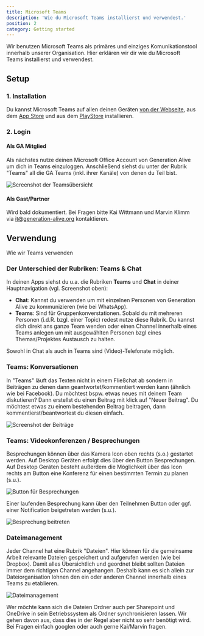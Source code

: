 ```yaml
---
title: Microsoft Teams
description: 'Wie du Microsoft Teams installierst und verwendest.'
position: 2
category: Getting started
---
```


Wir benutzen Microsoft Teams als primäres und einziges Komunikationstool innerhalb unserer Organisation.
Hier erklären wir dir wie du Microsoft Teams installierst und verwendest.

## Setup
### 1. Installation
Du kannst Microsoft Teams auf allen deinen Geräten [von der Webseite](https://www.microsoft.com/de-de/microsoft-teams/download-app), aus dem [App Store](https://apps.apple.com/de/app/microsoft-teams/id1113153706) und aus dem [PlayStore](https://play.google.com/store/apps/details?id=com.microsoft.teams&hl=de&gl=US) installieren.

### 2. Login
#### Als GA Mitglied
Als nächstes nutze deinen Microsoft Office Account von Generation Alive um dich in Teams einzuloggen. Anschließend siehst du unter der Rubrik "Teams" all die GA Teams (inkl. ihrer Kanäle) von denen du Teil bist.

<img src="/assets/teams_teams.jpg" alt="Screenshot der Teamsübersicht" title="Übersicht der Teams" class="mx-auto md:max-w-20" />

#### Als Gast/Partner
Wird bald dokumentiert. Bei Fragen bitte Kai Wittmann und Marvin Klimm via <it@generation-alive.org> kontaktieren.

## Verwendung
Wie wir Teams verwenden
### Der Unterschied der Rubriken: Teams & Chat
In deinen Apps siehst du u.a. die Rubriken **Teams** und **Chat** in deiner Hauptnavigation (vgl. Screenshot oben):
* **Chat**: Kannst du verwenden um mit einzelnen Personen von Generation Alive zu kommunizieren (wie bei WhatsApp).
* **Teams**: Sind für Gruppenkonverstationen. Sobald du mit mehreren Personen (i.d.R. bzgl. einer Topic) redest nutze diese Rubrik. Du kannst dich direkt ans ganze Team wenden oder einen Channel innerhalb eines Teams anlegen um mit ausgewählten Personen bzgl eines Themas/Projektes Austausch zu halten.

Sowohl in Chat als auch in Teams sind (Video)-Telefonate möglich.

### Teams: Konversationen
In "Teams" läuft das Texten nicht in einem Fließchat ab sondern in Beiträgen zu denen dann geantwortet/kommentiert werden kann (ähnlich wie bei Facebook). Du möchtest bspw. etwas neues mit deinem Team diskutieren? Dann erstellst du einen Beitrag mit klick auf "Neuer Beitrag". Du möchtest etwas zu einem bestehenden Beitrag beitragen, dann kommentierst/beantwortest du diesen einfach.

<img src="/assets/teams_messaging.png" alt="Screenshot der Beiträge" title="Beiträge" class="mx-auto md:max-w-20" />

### Teams: Videokonferenzen / Besprechungen
Besprechungen können über das Kamera Icon oben rechts (s.o.) gestartet werden. Auf Desktop Geräten erfolgt dies über den Button Besprechungen. Auf Desktop Geräten besteht außerdem die Möglichkeit über das Icon rechts am Button eine Konferenz für einen bestimmten Termin zu planen (s.u.).

![Button für Besprechungen](/assets/teams_conference.png "Button für Besprechungen")

Einer laufenden Besprechung kann über den Teilnehmen Button oder ggf. einer Notification beigetreten werden (s.u.).

<img src="/assets/teams_runningConf.png" alt="Besprechung beitreten" title="Besprechung beitreten" class="mx-auto md:max-w-20" />

### Dateimanagement
Jeder Channel hat eine Rubrik "Dateien". Hier können für die gemeinsame Arbeit relevante Dateien gespeichert und aufgerufen werden (wie bei Dropbox). Damit alles Übersichtlich und geordnet bleibt sollten Dateien immer dem richtigen Channel angehangen. Deshalb kann es sich allein zur Dateiorganisation lohnen den ein oder anderen Channel innerhalb eines Teams zu etablieren.

<img src="/assets/teams_files.png" alt="Dateimanagement" title="Dateimanagement" class="mx-auto md:max-w-20" />

Wer möchte kann sich die Dateien Ordner auch per Sharepoint und OneDrive in sein Betriebssystem als Ordner synchronisieren lassen. Wir gehen davon aus, dass dies in der Regel aber nicht so sehr benötigt wird. Bei Fragen einfach googlen oder auch gerne Kai/Marvin fragen.